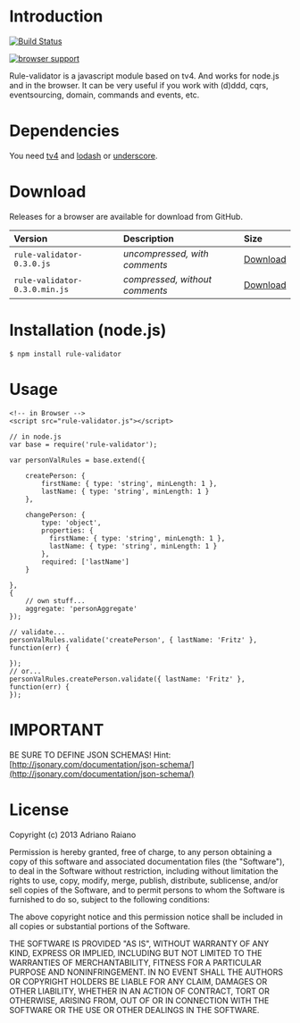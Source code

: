 # Introduction

[![Build Status](https://secure.travis-ci.org/adrai/rule-validator.png)](http://travis-ci.org/adrai/rule-validator)

[![browser support](https://ci.testling.com/adrai/rule-validator.png)](https://ci.testling.com/adrai/rule-validator)

Rule-validator is a javascript module based on tv4. And works for node.js and in the browser.
It can be very useful if you work with (d)ddd, cqrs, eventsourcing, domain, commands and events, etc.

# Dependencies
You need [tv4](https://github.com/geraintluff/tv4) and [lodash](http://lodash.com/) or [underscore](http://documentcloud.github.com/underscore/).

# Download
Releases for a browser are available for download from GitHub.

| **Version** | **Description** | **Size** |
|:------------|:----------------|:---------|
| `rule-validator-0.3.0.js` | *uncompressed, with comments* | [Download](https://raw.github.com/adrai/rule-validator/master/rule-validator-0.3.0.js) |
| `rule-validator-0.3.0.min.js` | *compressed, without comments* | [Download](https://raw.github.com/adrai/rule-validator/master/rule-validator-0.3.0.min.js) |

# Installation (node.js)

    $ npm install rule-validator

# Usage

    <!-- in Browser -->
    <script src="rule-validator.js"></script>

    // in node.js
    var base = require('rule-validator');

	var personValRules = base.extend({

        createPerson: {
            firstName: { type: 'string', minLength: 1 },
            lastName: { type: 'string', minLength: 1 }
        },

        changePerson: {
            type: 'object',
            properties: {
              firstName: { type: 'string', minLength: 1 },
              lastName: { type: 'string', minLength: 1 }
            },
            required: ['lastName']
        }

    },
    {
        // own stuff...
        aggregate: 'personAggregate'
    });

    // validate...
    personValRules.validate('createPerson', { lastName: 'Fritz' }, function(err) {
        
    });
    // or...
    personValRules.createPerson.validate({ lastName: 'Fritz' }, function(err) {
    });

# IMPORTANT

BE SURE TO DEFINE JSON SCHEMAS!
Hint: [http://jsonary.com/documentation/json-schema/](http://jsonary.com/documentation/json-schema/)

# License

Copyright (c) 2013 Adriano Raiano

Permission is hereby granted, free of charge, to any person obtaining a copy
of this software and associated documentation files (the "Software"), to deal
in the Software without restriction, including without limitation the rights
to use, copy, modify, merge, publish, distribute, sublicense, and/or sell
copies of the Software, and to permit persons to whom the Software is
furnished to do so, subject to the following conditions:

The above copyright notice and this permission notice shall be included in
all copies or substantial portions of the Software.

THE SOFTWARE IS PROVIDED "AS IS", WITHOUT WARRANTY OF ANY KIND, EXPRESS OR
IMPLIED, INCLUDING BUT NOT LIMITED TO THE WARRANTIES OF MERCHANTABILITY,
FITNESS FOR A PARTICULAR PURPOSE AND NONINFRINGEMENT. IN NO EVENT SHALL THE
AUTHORS OR COPYRIGHT HOLDERS BE LIABLE FOR ANY CLAIM, DAMAGES OR OTHER
LIABILITY, WHETHER IN AN ACTION OF CONTRACT, TORT OR OTHERWISE, ARISING FROM,
OUT OF OR IN CONNECTION WITH THE SOFTWARE OR THE USE OR OTHER DEALINGS IN
THE SOFTWARE.
